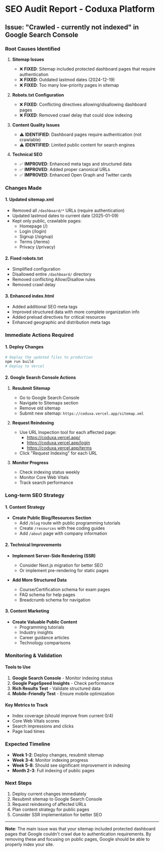 # SEO Audit Report - Coduxa Platform

## Issue: "Crawled - currently not indexed" in Google Search Console

### Root Causes Identified

1. **Sitemap Issues**

   - ❌ **FIXED**: Sitemap included protected dashboard pages that require authentication
   - ❌ **FIXED**: Outdated lastmod dates (2024-12-19)
   - ❌ **FIXED**: Too many low-priority pages in sitemap

2. **Robots.txt Configuration**

   - ❌ **FIXED**: Conflicting directives allowing/disallowing dashboard pages
   - ❌ **FIXED**: Removed crawl delay that could slow indexing

3. **Content Quality Issues**

   - ⚠️ **IDENTIFIED**: Dashboard pages require authentication (not crawlable)
   - ⚠️ **IDENTIFIED**: Limited public content for search engines

4. **Technical SEO**
   - ✅ **IMPROVED**: Enhanced meta tags and structured data
   - ✅ **IMPROVED**: Added proper canonical URLs
   - ✅ **IMPROVED**: Enhanced Open Graph and Twitter cards

### Changes Made

#### 1. Updated sitemap.xml

- Removed all `/dashboard/*` URLs (require authentication)
- Updated lastmod dates to current date (2025-01-09)
- Kept only public, crawlable pages:
  - Homepage (/)
  - Login (/login)
  - Signup (/signup)
  - Terms (/terms)
  - Privacy (/privacy)

#### 2. Fixed robots.txt

- Simplified configuration
- Disallowed entire `/dashboard/` directory
- Removed conflicting Allow/Disallow rules
- Removed crawl delay

#### 3. Enhanced index.html

- Added additional SEO meta tags
- Improved structured data with more complete organization info
- Added preload directives for critical resources
- Enhanced geographic and distribution meta tags

### Immediate Actions Required

#### 1. Deploy Changes

```bash
# Deploy the updated files to production
npm run build
# Deploy to Vercel
```

#### 2. Google Search Console Actions

1. **Resubmit Sitemap**

   - Go to Google Search Console
   - Navigate to Sitemaps section
   - Remove old sitemap
   - Submit new sitemap: `https://coduxa.vercel.app/sitemap.xml`

2. **Request Reindexing**

   - Use URL Inspection tool for each affected page:
     - https://coduxa.vercel.app/
     - https://coduxa.vercel.app/login
     - https://coduxa.vercel.app/terms
   - Click "Request Indexing" for each URL

3. **Monitor Progress**
   - Check indexing status weekly
   - Monitor Core Web Vitals
   - Track search performance

### Long-term SEO Strategy

#### 1. Content Strategy

- **Create Public Blog/Resources Section**
  - Add `/blog` route with public programming tutorials
  - Create `/resources` with free coding guides
  - Add `/about` page with company information

#### 2. Technical Improvements

- **Implement Server-Side Rendering (SSR)**

  - Consider Next.js migration for better SEO
  - Or implement pre-rendering for static pages

- **Add More Structured Data**
  - Course/Certification schema for exam pages
  - FAQ schema for help pages
  - Breadcrumb schema for navigation

#### 3. Content Marketing

- **Create Valuable Public Content**
  - Programming tutorials
  - Industry insights
  - Career guidance articles
  - Technology comparisons

### Monitoring & Validation

#### Tools to Use

1. **Google Search Console** - Monitor indexing status
2. **Google PageSpeed Insights** - Check performance
3. **Rich Results Test** - Validate structured data
4. **Mobile-Friendly Test** - Ensure mobile optimization

#### Key Metrics to Track

- Index coverage (should improve from current 0/4)
- Core Web Vitals scores
- Search impressions and clicks
- Page load times

### Expected Timeline

- **Week 1-2**: Deploy changes, resubmit sitemap
- **Week 3-4**: Monitor indexing progress
- **Week 5-8**: Should see significant improvement in indexing
- **Month 2-3**: Full indexing of public pages

### Next Steps

1. Deploy current changes immediately
2. Resubmit sitemap to Google Search Console
3. Request reindexing of affected URLs
4. Plan content strategy for public pages
5. Consider SSR implementation for better SEO

---

**Note**: The main issue was that your sitemap included protected dashboard pages that Google couldn't crawl due to authentication requirements. By removing these and focusing on public pages, Google should be able to properly index your site.

